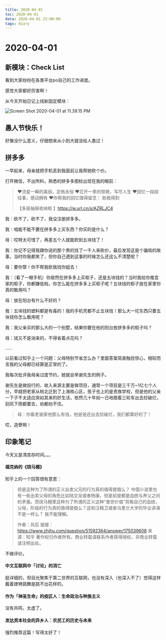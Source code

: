 ```yaml
---
title: 2020-04-01
toc: 2020-04-01
data: 2020-04-01 23:00:00
tags: diary
---
```



# 2020-04-01
## 新模块：Check List

看到大家纷纷在各类平台po自己的工作进度。

感觉大家都好厉害啊！

从今天开始日记上线新固定模块：

![Screen Shot 2020-04-01 at 11.39.15 PM](https://tva1.sinaimg.cn/large/00831rSTly1gdeozl14p7j30zw0u0wrv.jpg)

## 愚人节快乐！
好像没什么意义，仔细想来从小到大就没给人愚过！

## 拼多多

一早起来，母亲就把手机丢到我面前让我帮她砍个价。

打开微信，不出所料，熟悉的拼多多图标出现在我的眼前：

> ❤️流星一瞬的美丽，定格永恒
> 		❤️花开一季的惊艳，写尽人生
> 		❤️回忆一段段往事，感动拥有
> 		❤️你帮我的回忆值得留念： 助我得到
>
> 【多层抽屉收纳柜 】https://w.url.cn/s/AZRLJC4

我：砍不了，砍不了，我没注册拼多多。

我：咱能不能不要在拼多多上买东西？你买的是什么？

母：哎呀太可惜了，再差五个人就能砍到五块钱了！

我：你记不记得我跟你说的那个男的找了一千人来砍价，最后发现这是个骗局的故事，当时你我都笑了，但你自己遇到这事的时候怎么还这么不清楚呢？

母：要你管！你不帮我砍我找你姐去！

我：（看了一眼手机）你居然在拼多多上买柜子，还是五块钱的？当时我给你推宜家的柜子，你都嫌低档，你怎么能在拼多多上买柜子呢？五块钱的柜子放在家里你真的敢用吗？

母：放在阳台有什么不好的？

我：五块钱的塑料都是有毒的！我的手机壳都不止五块钱！那么大一坨东西只要五块钱你怎么敢用呢？

我：我父亲买的那么大的一个别墅，结果你要在他的阳台放拼多多的柜子吗？

母：钱又不是淌来的，不得省着点花吗？

……

以前看过知乎上一个问题：父母特别节省怎么办？里面答案简直触目惊心，相较而言我的父母都已经算是正常的了。

我每次批评我母亲过度节约，她就会举谢先生的例子。

谢先生是做投行的，收入来源主要是做项目，通常一个项目是三千万~1亿七个人分，早就把老家从皖北迁到了上海核心区，孩子也上的是贵族学校，但是他的父亲一下子不太适应突如其来的好生活，依然几十年如一日地蹬着三轮车出去捡破烂，刮风下雨都要去，劝都劝不住。

> 母：你看老谢家他那么有钱，他爸爸还出去捡破烂，我们都算好的了！

哎，造孽啊！

## 印象笔记

今天又是清库存时间。。。

#### 福克纳的《烧马棚》

知乎上的一个回答很有意思：

> 但是这种为了所谓的正义出卖父兄的行为真的值得提倡么？
> 中国小说里也有一些出卖父母的角色比如陆文龙或者杨康。但是前提都是血统与养父之间的矛盾。而烧马棚里这种为了所谓的正义这种“普世价值”背叛自己的血统，父母，阶级的行为真的值得提倡么？这和汪精卫或者马里兰大学的毕业讲演不是一样么？
> 我不能理解。
>
> 作者：风后
> 链接：https://www.zhihu.com/question/51592364/answer/175039608
> 来源：知乎
> 著作权归作者所有。商业转载请联系作者获得授权，非商业转载请注明出处。

不做评价。

#### 中文互联网中「讨论」的消亡

挺详细的，但目光聚焦于第二世界的互联网，也没有深入（也深入不了）觉得这样戴着镣铐跳舞是跳不出花样的。

#### 作为「神圣生命」的疫区人：生命政治与种族主义

没有共鸣，太虚了。

#### 发达资本社会的异乡人：农民工的历史与未来

强烈推荐这篇！写得太好了！
